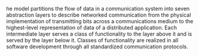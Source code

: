 he model partitions the flow of data in a communication system into seven abstraction layers to describe networked communication from the physical implementation of transmitting bits across a communications medium to the highest-level representation of data of a distributed application. Each intermediate layer serves a class of functionality to the layer above it and is served by the layer below it. Classes of functionality are realized in all software development through all standardized communication protocols.

